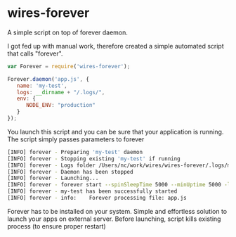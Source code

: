 # wires-forever

A simple script on top of forever daemon.

I got fed up with manual work, therefore created a simple automated script that calls "forever". 

```js
var Forever = require('wires-forever');

Forever.daemon('app.js', {
   name: 'my-test',
   logs: __dirname + "/.logs/",
   env: {
      NODE_ENV: "production"
   }
});
```

You launch this script and you can be sure that your application is running. The script simply passes parameters to forever

```bash
[INFO] forever - Preparing 'my-test' daemon
[INFO] forever - Stopping existing 'my-test' if running
[INFO] forever - Logs folder /Users/nc/work/wires/wires-forever/.logs/my-test
[INFO] forever - Daemon has been stopped
[INFO] forever - Launching...
[INFO] forever - forever start --spinSleepTime 5000 --minUptime 5000 -l /.logs/my-test/logs.txt --uid my-test app.js
[INFO] forever - my-test has been successfully started
[INFO] forever - info:    Forever processing file: app.js
```

Forever has to be installed on your system.
Simple and effortless solution to launch your apps on external server. Before launching, script kills existing process 
(to ensure proper restart)

